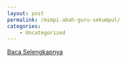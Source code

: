 ```yaml
---
layout: post
permalink: /mimpi-abah-guru-sekumpul/
categories:
    - Uncategorized
---
```


[Baca Selengkapnya](/01)
